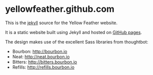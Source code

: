 yellowfeather.github.com
========================

This is the [jekyll](http://jekyllrb.com) source for the Yellow Feather website.

It is a static website built using Jekyll and hosted on [GitHub pages](https://pages.github.com).

The design makes use of the excellent Sass libraries from thoughtbot:

- Bourbon: http://bourbon.io
- Neat: http://neat.bourbon.io
- Bitters: http://bitters.bourbon.io
- Refills: http://refills.bourbon.io
